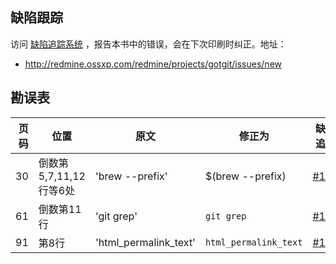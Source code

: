 
## 缺陷跟踪

访问 [缺陷追踪系统](http://redmine.ossxp.com/redmine/projects/gotgit/issues/new) ，报告本书中的错误，会在下次印刷时纠正。地址：

* <http://redmine.ossxp.com/redmine/projects/gotgit/issues/new>

## 勘误表

| 页码 | 位置                      | 原文                         | 修正为                       | 缺陷追踪                                             |
| ----:| ------------------------- | ---------------------------- | ---------------------------- | ---------------------------------------------------- |
|   30 | 倒数第5,7,11,12行等6处    | 'brew --prefix'              | $(brew --prefix)             | [#146](http://redmine.ossxp.com/redmine/issues/146)  |
|   61 | 倒数第11行                | 'git grep'                   | `git grep`                   | [#147](http://redmine.ossxp.com/redmine/issues/147)  |
|   91 | 第8行                     | 'html_permalink_text'        | `html_permalink_text`        | [#149](http://redmine.ossxp.com/redmine/issues/149)  |
